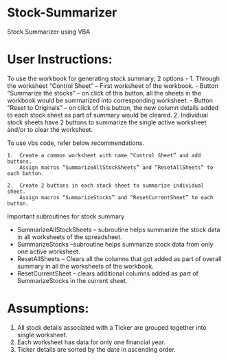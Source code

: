 # Stock-Summarizer
Stock Summarizer using VBA

# User Instructions:

To use the workbook for generating stock summary; 2 options - 
    1. Through the worksheet “Control Sheet” – First worksheet of the workbook. 
        -	Button “Summarize the stocks” – on click of this button, all the sheets in the workbook would be summarized into corresponding worksheet.
        -	Button “Reset to Originals” – on click of this button, the new column details added to each stock sheet as part of summary would be cleared.
    2. Individual stock sheets have 2 buttons to summarize the single active worksheet and/or to clear the worksheet.

To use vbs code, refer below recommendations.

    1.	Create a common worksheet with name “Control Sheet” and add buttons.
        Assign macros “SummarizeAllStockSheets” and “ResetAllSheets” to each button.

    2.	Create 2 buttons in each stock sheet to summarize individual sheet.
        Assign macros “SummarizeStocks” and “ResetCurrentSheet” to each button.

Important subroutines for stock summary
-	SummarizeAllStockSheets – subroutine helps summarize the stock data in all worksheets of the spreadsheet.
-	SummarizeStocks –subroutine helps summarize stock data from only one active worksheet.
-	ResetAllSheets – Clears all the columns that got added as part of overall summary in all the worksheets of the workbook.
-	ResetCurrentSheet – clears additional columns added as part of SummarizeStocks in the current sheet.

# Assumptions:
1.	All stock details associated with a Ticker are grouped together into single worksheet.
2.	Each worksheet has data for only one financial year.
3.	Ticker details are sorted by the date in ascending order.
